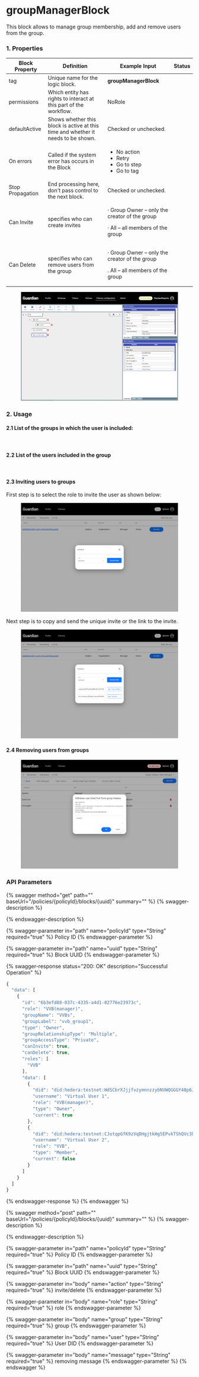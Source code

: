 # groupManagerBlock

This block allows to manage group membership, add and remove users from the group.

### 1. Properties

| Block Property   | Definition                                                                        | Example Input                                                                               | Status |
| ---------------- | --------------------------------------------------------------------------------- | ------------------------------------------------------------------------------------------- | ------ |
| tag              | Unique name for the logic block.                                                  | **groupManagerBlock**                                                                       |        |
| permissions      | Which entity has rights to interact at this part of the workflow.                 | NoRole                                                                                      |        |
| defaultActive    | Shows whether this block is active at this time and whether it needs to be shown. | Checked or unchecked.                                                                       |        |
| On errors        | Called if the system error has occurs in the Block                                | <ul><li>No action</li><li>Retry</li><li>Go to step</li><li>Go to tag</li></ul>              |        |
| Stop Propagation | End processing here, don't pass control to the next block.                        | Checked or unchecked.                                                                       |        |
| Can Invite       | specifies who can create invites                                                  | <p>· Group Owner – only the creator of the group</p><p>· All – all members of the group</p> |        |
| Can Delete       | specifies who can remove users from the group                                     | <p>· Group Owner – only the creator of the group</p><p>. All – all members of the group</p> |        |

<figure><img src="../../../../../.gitbook/assets/image (23) (2).png" alt=""><figcaption></figcaption></figure>

### 2. Usage

#### 2.1 **List of the groups in which the user is included:**

<figure><img src="../../../../../.gitbook/assets/image (13) (4) (1).png" alt=""><figcaption></figcaption></figure>

#### **2.2 List of the users included in the group**

<figure><img src="../../../../../.gitbook/assets/image (33) (2).png" alt=""><figcaption></figcaption></figure>

#### **2.3 Inviting users to groups**

First step is to select the role to invite the user as shown below:

<figure><img src="../../../../../.gitbook/assets/image (34).png" alt=""><figcaption></figcaption></figure>

Next step is to copy and send the unique invite or the link to the invite.

<figure><img src="../../../../../.gitbook/assets/image (35).png" alt=""><figcaption></figcaption></figure>

#### 2.4 **Removing users from groups**

<figure><img src="../../../../../.gitbook/assets/image (1) (11).png" alt=""><figcaption></figcaption></figure>

### API Parameters

{% swagger method="get" path="" baseUrl="/policies/{policyId}/blocks/{uuid}" summary="" %}
{% swagger-description %}

{% endswagger-description %}

{% swagger-parameter in="path" name="policyId" type="String" required="true" %}
Policy ID
{% endswagger-parameter %}

{% swagger-parameter in="path" name="uuid" type="String" required="true" %}
Block UUID
{% endswagger-parameter %}

{% swagger-response status="200: OK" description="Successful Operation" %}
```javascript
{
  "data": [
    {
      "id": "6b3efd88-037c-4335-a4d1-02776e23973c",
      "role": "VVB(manager)",
      "groupName": "VVBs",
      "groupLabel": "vvb_group1",
      "type": "Owner",
      "groupRelationshipType": "Multiple",
      "groupAccessType": "Private",
      "canInvite": true,
      "canDelete": true,
      "roles": [
        "VVB"
      ],
      "data": [
        {
          "did": "did:hedera:testnet:HdSCbrXJjjfvzymnnzzybNVWQGGGY48p6JGo6Ao5UHnT_0.0.3075949",
          "username": "Virtual User 1",
          "role": "VVB(manager)",
          "type": "Owner",
          "current": true
        },
        {
          "did": "did:hedera:testnet:CJotqpGfK9zVqDHgjtkHg5EPvkTShQVc3hZjojw8St3N_0.0.3075949",
          "username": "Virtual User 2",
          "role": "VVB",
          "type": "Member",
          "current": false
        }
      ]
    }
  ]
}


```
{% endswagger-response %}
{% endswagger %}

{% swagger method="post" path="" baseUrl="/policies/{policyId}/blocks/{uuid}" summary="" %}
{% swagger-description %}

{% endswagger-description %}

{% swagger-parameter in="path" name="policyId" type="String" required="true" %}
Policy ID
{% endswagger-parameter %}

{% swagger-parameter in="path" name="uuid" type="String" required="true" %}
Block UUID
{% endswagger-parameter %}

{% swagger-parameter in="body" name="action" type="String" required="true" %}
invite/delete
{% endswagger-parameter %}

{% swagger-parameter in="body" name="role" type="String" required="true" %}
role
{% endswagger-parameter %}

{% swagger-parameter in="body" name="group" type="String" required="true" %}
group
{% endswagger-parameter %}

{% swagger-parameter in="body" name="user" type="String" required="true" %}
User DID
{% endswagger-parameter %}

{% swagger-parameter in="body" name="message" type="String" required="true" %}
removing message
{% endswagger-parameter %}
{% endswagger %}
